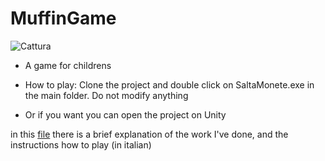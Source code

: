 # MuffinGame
![Cattura](https://user-images.githubusercontent.com/29338213/130059735-b081cfc8-47e4-4faf-b13d-f2f508898cb9.PNG)
- A game for childrens

- How to play: Clone the project and double click on SaltaMonete.exe in the main folder. Do not modify anything
- Or if you want you can open the project on Unity

in this [file](muffingame.pdf) there is a brief explanation of the work I've done, and the instructions how to play (in italian)
